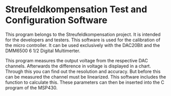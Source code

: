 # Streufeldkompensation Test and Configuration Software

This program belongs to the Streufeldkompensation project. It is intended for the developers and testers. This software is used for the calibration of the micro controller. It can be used exclusively with the DAC20Bit and the DMM6500 6 1/2 Digital Multimerter. 

This program measures the output voltage from the respective DAC channels. Afterwards the difference in voltage is displayed in a chart. Through this you can find out the resolution and accuracy.  But before this can be measured the channel must be linearized. This software includes the function to calculate this. These parameters can then be inserted into the C program of the MSP430.
